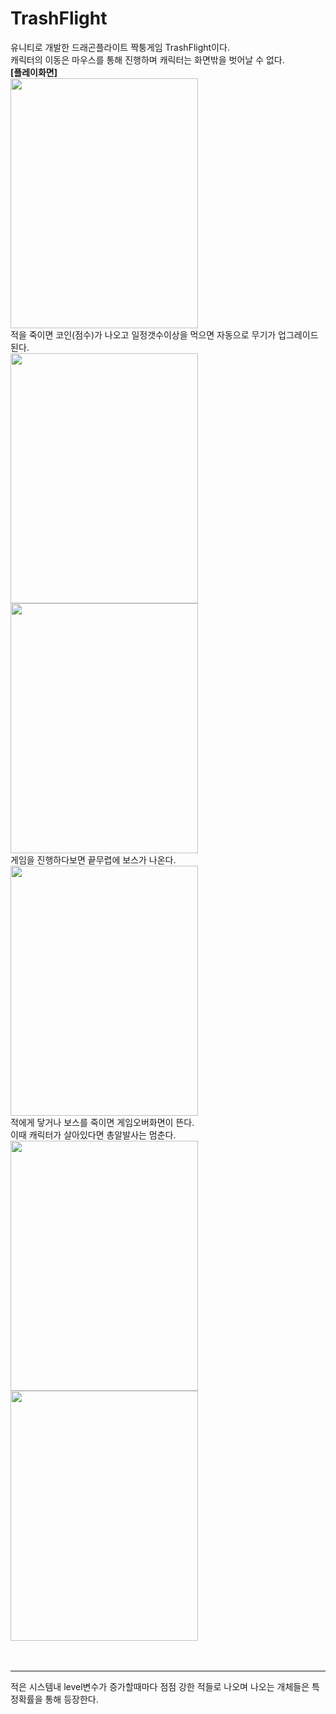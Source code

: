 # TrashFlight

유니티로 개발한 드래곤플라이트 짝퉁게임 TrashFlight이다.<br>
캐릭터의 이동은 마우스를 통해 진행하며 캐릭터는 화면밖을 벗어날 수 없다.<br>
<b>[플레이화면]</b><br>
<img src="https://github.com/merona42/TrashFlight/assets/140749669/b7d85f8b-4815-4736-b7ab-47c0be27d8c2"  width="300" height="400"/><br>
적을 죽이면 코인(점수)가 나오고 일정갯수이상을 먹으면 자동으로 무기가 업그레이드 된다.<br>
<img src="https://github.com/merona42/TrashFlight/assets/140749669/f57efae7-4509-4b84-a2a5-196bc94c625e"  width="300" height="400"/>
<img src="https://github.com/merona42/TrashFlight/assets/140749669/e4757b4e-8924-49fd-b277-dfb31d89094d"  width="300" height="400"/><br>
게임을 진행하다보면 끝무렵에 보스가 나온다.<br>
<img src="https://github.com/merona42/TrashFlight/assets/140749669/fb224ca1-6fd5-40c3-97e7-d9dc2743f03c"  width="300" height="400"/><br>
적에게 닿거나 보스를 죽이면 게임오버화면이 뜬다.<br>
이때 캐릭터가 살아있다면 총알발사는 멈춘다.<br>
<img src="https://github.com/merona42/TrashFlight/assets/140749669/e2c38ce9-d2eb-4963-90f2-e5de6a6c25c6"  width="300" height="400"/>
<img src="https://github.com/merona42/TrashFlight/assets/140749669/ee785c91-f41f-435c-8235-155770f1d7de"  width="300" height="400"/><br>
<br>
<br>
<hr/>
적은 시스템내 level변수가 증가할때마다 점점 강한 적들로 나오며 나오는 개체들은 특정확률을 통해 등장한다.
